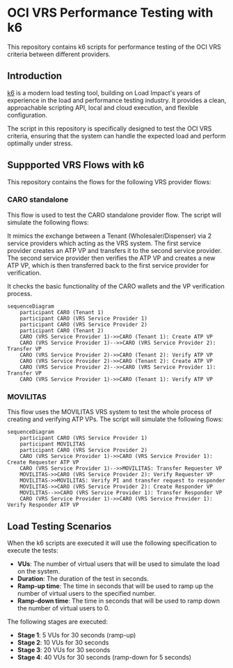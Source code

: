 # OCI VRS Performance Testing with k6

This repository contains k6 scripts for performance testing of the OCI VRS criteria between different providers.

## Introduction

[k6](https://k6.io/) is a modern load testing tool, building on Load Impact's years of experience in the load and performance testing industry. It provides a clean, approachable scripting API, local and cloud execution, and flexible configuration.

The script in this repository is specifically designed to test the OCI VRS criteria, ensuring that the system can handle the expected load and perform optimally under stress.


## Suppported VRS Flows with k6

This repository contains the flows for the following VRS provider flows:

### CARO standalone

This flow is used to test the CARO standalone provider flow. The script will simulate the following flows:

It mimics the exchange between a Tenant (Wholesaler/Dispenser) via 2 service providers which acting as the VRS system. The first service provider creates an ATP VP and transfers it to the second service provider. The second service provider then verifies the ATP VP and creates a new ATP VP, which is then transferred back to the first service provider for verification.

It checks the basic functionality of the CARO wallets and the VP verification process.

```mermaid
sequenceDiagram
    participant CARO (Tenant 1)
    participant CARO (VRS Service Provider 1)
    participant CARO (VRS Service Provider 2)
    participant CARO (Tenant 2)
    CARO (VRS Service Provider 1)->>CARO (Tenant 1): Create ATP VP
    CARO (VRS Service Provider 1)-->>CARO (VRS Service Provider 2): Transfer VP
    CARO (VRS Service Provider 2)->>CARO (Tenant 2): Verify ATP VP
    CARO (VRS Service Provider 2)->>CARO (Tenant 2): Create ATP VP
    CARO (VRS Service Provider 2)-->>CARO (VRS Service Provider 1): Transfer VP
    CARO (VRS Service Provider 1)->>CARO (Tenant 1): Verify ATP VP
```


### MOVILITAS

This flow uses the MOVILITAS VRS system to test the whole process of creating and verifying ATP VPs. The script will simulate the following flows:

```mermaid
sequenceDiagram
    participant CARO (VRS Service Provider 1)
    participant MOVILITAS
    participant CARO (VRS Service Provider 2)
    CARO (VRS Service Provider 1)->>CARO (VRS Service Provider 1): Create Requester ATP VP
    CARO (VRS Service Provider 1)-->>MOVILITAS: Transfer Requester VP
    MOVILITAS->>CARO (VRS Service Provider 2): Verify Requester VP
    MOVILITAS->>MOVILITAS: Verify PI and transfer request to responder
    MOVILITAS->>CARO (VRS Service Provider 2): Create Responder VP
    MOVILITAS-->>CARO (VRS Service Provider 1): Transfer Responder VP
    CARO (VRS Service Provider 1)->>CARO (VRS Service Provider 1): Verify Responder ATP VP
```


## Load Testing Scenarios

When the k6 scripts are executed it will use the following specification to execute the tests:

- **VUs**: The number of virtual users that will be used to simulate the load on the system.
- **Duration**: The duration of the test in seconds.
- **Ramp-up time**: The time in seconds that will be used to ramp up the number of virtual users to the specified number.
- **Ramp-down time**: The time in seconds that will be used to ramp down the number of virtual users to 0.

The following stages are executed:

- **Stage 1**: 5 VUs for 30 seconds (ramp-up)
- **Stage 2**: 10 VUs for 30 seconds
- **Stage 3**: 20 VUs for 30 seconds
- **Stage 4**: 40 VUs for 30 seconds (ramp-down for 5 seconds)
